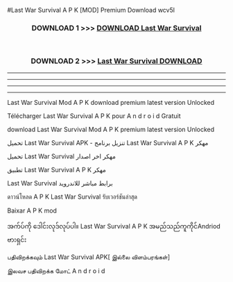#Last War Survival  A P K [MOD] Premium Download wcv5l



<div align="center">

<h3>DOWNLOAD 1 >>> <a href="https://teeasianyam.web.app?sq=Last War Survival ">DOWNLOAD Last War Survival  </a></h3><br>

<h3>DOWNLOAD 2 >>> <a href="https://teeasianyam.web.app?sq=Last War Survival  ">Last War Survival   DOWNLOAD </a></h3>

</div>


----------------------------------------------------------

----------------------------------------------------------

----------------------------------------------------------

----------------------------------------------------------


Last War Survival   Mod A P K download premium latest version Unlocked

Télécharger Last War Survival   A P K pour A n d r o i d Gratuit

download Last War Survival   Mod A P K premium latest version Unlocked

تحميل Last War Survival   APK - تنزيل برنامج Last War Survival   A P K مهكر

تحميل Last War Survival   مهكر اخر اصدار

تطبيق Last War Survival   A P K مهكر

Last War Survival   برابط مباشر للاندرويد

ดาวน์โหลด A P K Last War Survival   รับเวอร์ชันล่าสุด

Baixar A P K mod

အက်ပ်ကို ဒေါင်းလုဒ်လုပ်ပါ။ Last War Survival   A P K အမည်သည်ကူကိုင်Andriod ဗားရှင်း

பதிவிறக்கவும் Last War Survival   APK[ இல்லை விளம்பரங்கள்] 
 
இலவச பதிவிறக்க மோட் A n d r o i d




